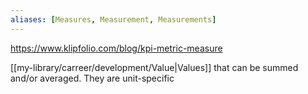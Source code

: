 ```yaml
---
aliases: [Measures, Measurement, Measurements]
---
```


https://www.klipfolio.com/blog/kpi-metric-measure

[[my-library/carreer/development/Value|Values]] that can be summed and/or averaged. They are unit-specific

